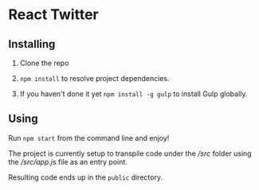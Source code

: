 # React Twitter

## Installing

1. Clone the repo
2. `npm install` to resolve project dependencies.

3. If you haven't done it yet `npm install -g gulp` to install Gulp globally.

## Using

Run `npm start` from the command line and enjoy!

The project is currently setup to transpile code under the _/src_ folder
using the _/src/app.js_ file as an entry point.

Resulting code ends up in the `public` directory.
